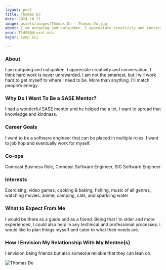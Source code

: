 ```yaml
---
layout: post
title: Thomas Do 
date: 2024-10-21
image: assets/images/Thomas_Do - Thomas Do.jpg
about: I am outgoing and outspoken. I appreciate creativity and conversation. I think hard work is never unrewarded. I am not the smartest, but I will work hard to get myself to where I need to be. More than anything, I’ll match people’s energy. 
year: Tld98@drexel.edu
major: Comp Sci

---
```


### About

I am outgoing and outspoken. I appreciate creativity and conversation. I think hard work is never unrewarded. I am not the smartest, but I will work hard to get myself to where I need to be. More than anything, I’ll match people’s energy. 

### Why Do I Want To Be a SASE Mentor?

I had a wonderful SASE mentor and he helped me a lot, I want to spread that knowledge and kindness. 

### Career Goals

I want to be a software engineer that can be placed in multiple roles. I want to job hop and eventually work for myself. 

### Co-ops

Comcast Business Role, Comcast Software Engineer, SIG Software Engineer

### Interests

Exercising, video games, cooking & baking, fishing, music of all genres, watching movies, anime, camping, cats, and sparkling water 

### What to Expect From Me

I would be there as a guide and as a friend. Being that I'm older and more experienced, I could also help in any technical and professional processes. I would like to plan things myself and cater to what their needs are. 

### How I Envision My Relationship With My Mentee(s) 

I envision being friends but also someone reliable that they can lean on. 

<div class="text-center my-5">
    <img src="https://sase-drexel.github.io/mentorship-2024/assets/images/Thomas_Do - Thomas Do.jpg" alt="Thomas Do" class="rounded post-img" />
</div>
